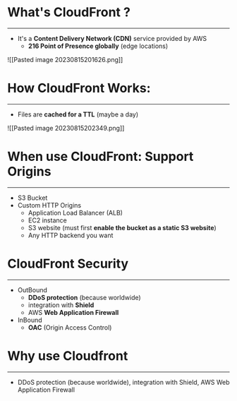 # What's CloudFront ?
---

* It's a **Content Delivery Network (CDN)** service provided by AWS
	* **216 Point of Presence globally** (edge locations)

![[Pasted image 20230815201626.png]]

# How CloudFront Works:
---

* Files are **cached for a TTL** (maybe a day)

![[Pasted image 20230815202349.png]]

# When use CloudFront: Support Origins
---

* S3 Bucket
* Custom HTTP Origins
	* Application Load Balancer (ALB)
	* EC2 instance
	* S3 website (must first **enable the bucket as a static S3 website**)
	* Any HTTP backend you want

# CloudFront Security
---
* OutBound
	* **DDoS protection** (because worldwide)
	* integration with **Shield**
	* AWS **Web Application Firewall**
* InBound
	* **OAC** (Origin Access Control)

# Why use Cloudfront
---

* DDoS protection (because worldwide), integration with Shield,
AWS Web Application Firewall